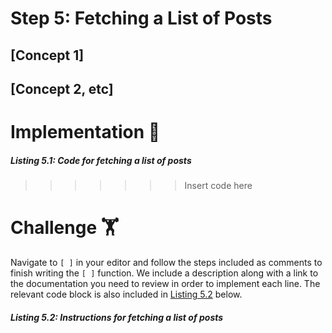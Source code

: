 # Step 5: Fetching a List of Posts

## [Concept 1]

## [Concept 2, etc]

# Implementation 🧩

##### _Listing 5.1: Code for fetching a list of posts_
>>>>>>> Insert code here

# Challenge 🏋️

Navigate to `[ ]` in your editor and follow the steps included as comments to finish writing the `[ ]` function. We include a description along with a link to the documentation you need to review in order to implement each line. The relevant code block is also included in [Listing 5.2](#listing-52-instructions-for-fetching-a-list-of-posts) below.

##### _Listing 5.2: Instructions for fetching a list of posts_
